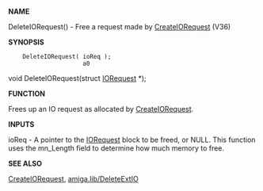 
**NAME**

DeleteIORequest() - Free a request made by [CreateIORequest](CreateIORequest)  (V36)

**SYNOPSIS**

```
    DeleteIORequest( ioReq );
                     a0

```
void DeleteIORequest(struct [IORequest](IORequest) *);

**FUNCTION**

Frees up an IO request as allocated by [CreateIORequest](CreateIORequest).

**INPUTS**

ioReq - A pointer to the [IORequest](IORequest) block to be freed, or NULL.
This function uses the mn_Length field to determine how
much memory to free.

**SEE ALSO**

[CreateIORequest](CreateIORequest), [amiga.lib/DeleteExtIO](amiga.lib/DeleteExtIO)

